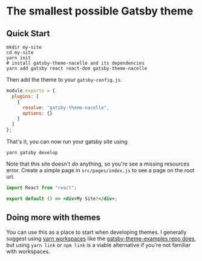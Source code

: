 # The smallest possible Gatsby theme

## Quick Start

```shell
mkdir my-site
cd my-site
yarn init
# install gatsby-theme-nacelle and its dependencies
yarn add gatsby react react-dom gatsby-theme-nacelle
```

Then add the theme to your `gatsby-config.js`.

```javascript
module.exports = {
  plugins: [
    {
      resolve: "gatsby-theme-nacelle",
      options: {}
    }
  ]
};
```

That's it, you can now run your gatsby site using

```shell
yarn gatsby develop
```

Note that this site doesn't _do_ anything, so you're see a missing
resources error. Create a simple page in `src/pages/index.js` to see a
page on the root url.

```jsx
import React from "react";

export default () => <div>My Site!</div>;
```

## Doing more with themes

You can use this as a place to start when developing themes. I
generally suggest using [yarn
workspaces](https://yarnpkg.com/lang/en/docs/workspaces/) like the
[gatsby-theme-examples repo
does](https://github.com/ChristopherBiscardi/gatsby-theme-examples),
but using `yarn link` or `npm link` is a viable alternative if you're
not familiar with workspaces.

